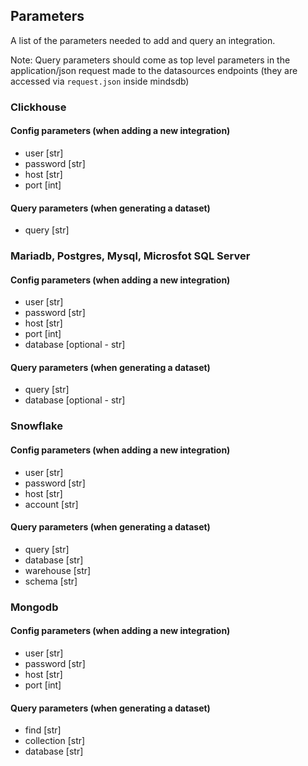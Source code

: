 ## Parameters

A list of the parameters needed to add and query an integration.

Note: Query parameters should come as top level parameters in the application/json request made to the datasources endpoints (they are accessed via `request.json` inside mindsdb)


### Clickhouse

#### Config parameters (when adding a new integration)
* user            [str]
* password        [str]
* host            [str]
* port            [int]

#### Query parameters (when generating a dataset)
* query           [str]


### Mariadb, Postgres, Mysql, Microsfot SQL Server

#### Config parameters (when adding a new integration)
* user            [str]
* password        [str]
* host            [str]
* port            [int]
* database   [optional - str]

#### Query parameters (when generating a dataset)
* query           [str]
* database        [optional - str]


### Snowflake

#### Config parameters (when adding a new integration)
* user            [str]
* password        [str]
* host            [str]
* account         [str]

#### Query parameters (when generating a dataset)
* query           [str]
* database        [str]
* warehouse       [str]
* schema          [str]


### Mongodb

#### Config parameters (when adding a new integration)
* user            [str]
* password        [str]
* host            [str]
* port            [int]

#### Query parameters (when generating a dataset)
* find            [str]
* collection        [str]
* database        [str]
